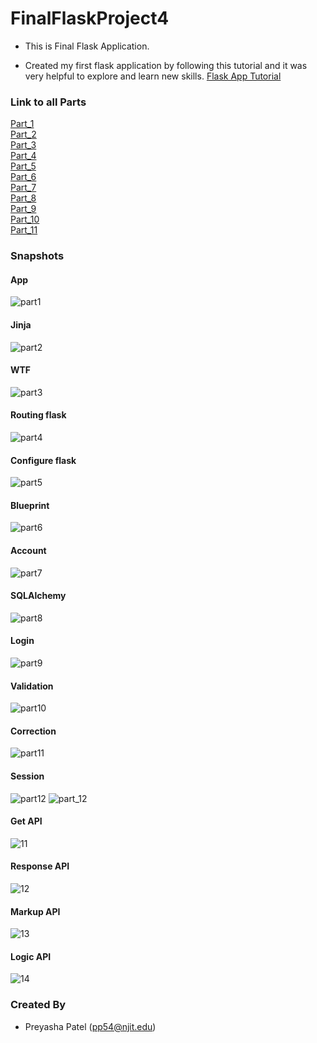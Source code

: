 # FinalFlaskProject4

- This is Final Flask Application.

- Created my first flask application by following this tutorial and it was very helpful to explore and learn new skills.
[Flask App Tutorial](https://hackersandslackers.com/your-first-flask-application)

### Link to all Parts
[Part_1](app)\
[Part_2](Flask_Jinja_Tutorial)\
[Part_3](Flask_WTForms_Tutorial)\
[Part_4](Routing_Flask)\
[Part_5](Configure_Flask)\
[Part_6](Flask_App_Factory)\
[Part_7](Flask_Blueprint_Tutorial)\
[Part_8](Flask_Assets_Tutorial)\
[Part_9](Flask_SQLAlchemy_Tutorial)\
[Part_10](FlaskLogin_Tutorial)\
[Part_11](Flask_Session_Tutorial)

### Snapshots


#### App
![part1](https://user-images.githubusercontent.com/45910402/127957169-e278b623-84de-4001-b470-a1427b6e2ab4.PNG)
#### Jinja
![part2](https://user-images.githubusercontent.com/45910402/127957170-1ee72437-9b8c-4cbe-82fa-f325be7696aa.PNG)
#### WTF
![part3](https://user-images.githubusercontent.com/45910402/127957172-3dff1d3c-ec05-418c-8127-7ddb0095f021.PNG)
#### Routing flask
![part4](https://user-images.githubusercontent.com/45910402/127957173-4d43adea-6a32-4ed4-bace-7dac454776fc.PNG)
#### Configure flask
![part5](https://user-images.githubusercontent.com/45910402/127957176-c7e7d05c-6277-4fe6-bc2c-1e35e90fdfc5.PNG)
#### Blueprint
![part6](https://user-images.githubusercontent.com/45910402/127957178-18068aed-2f93-4b48-87ae-b0820afb9c21.PNG)
#### Account
![part7](https://user-images.githubusercontent.com/45910402/127957179-0fcf028e-ca47-4712-9c03-9fd0e22d28d3.PNG)
#### SQLAlchemy
![part8](https://user-images.githubusercontent.com/45910402/127957180-414b2e61-9f0e-42fe-bded-7f733a2d57e7.PNG)
#### Login
![part9](https://user-images.githubusercontent.com/45910402/127957181-15961517-1b46-47c2-8cf8-be737116ee20.PNG)
#### Validation
![part10](https://user-images.githubusercontent.com/45910402/127957182-1e4a8db6-7c1a-4401-9d79-de378bfc818e.PNG)
#### Correction
![part11](https://user-images.githubusercontent.com/45910402/127957185-b48580a1-ea34-401f-bf40-a63f41a5e83b.PNG)
#### Session
![part12](https://user-images.githubusercontent.com/45910402/127957186-fa57cc33-e240-4c3c-9f4f-c63972ab982e.PNG)
![part_12](https://user-images.githubusercontent.com/45910402/127957167-38f2f4b6-b052-466f-9e85-340a94fe2030.PNG)
#### Get API
![11](https://user-images.githubusercontent.com/45910402/127951122-b8311dcc-5cde-437a-952d-a2704e031dd9.PNG)
#### Response API
![12](https://user-images.githubusercontent.com/45910402/127951123-6e246fa0-403a-4ff9-abdc-7594c21fe611.PNG)
#### Markup API
![13](https://user-images.githubusercontent.com/45910402/127951124-77db8c3f-56cf-4055-ae48-6dfd3d564b36.PNG)
#### Logic API
![14](https://user-images.githubusercontent.com/45910402/127951126-2005ea07-cfe5-4368-8d66-2e4a2c00868c.PNG)

### Created By
- Preyasha Patel (pp54@njit.edu)


